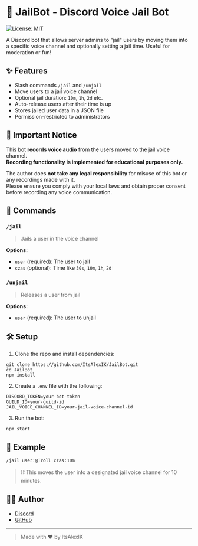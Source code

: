 # 🚓 JailBot - Discord Voice Jail Bot

[![License: MIT](https://img.shields.io/badge/License-MIT-yellow.svg)](LICENSE)

A Discord bot that allows server admins to "jail" users by moving them into a specific voice channel and optionally setting a jail time. Useful for moderation or fun!

## ✨ Features

- Slash commands `/jail` and `/unjail`
- Move users to a jail voice channel
- Optional jail duration: `10m`, `1h`, `2d` etc.
- Auto-release users after their time is up
- Stores jailed user data in a JSON file
- Permission-restricted to administrators

## 📢 Important Notice

This bot **records voice audio** from the users moved to the jail voice channel.  
**Recording functionality is implemented for educational purposes only.**  

The author does **not take any legal responsibility** for misuse of this bot or any recordings made with it.  
Please ensure you comply with your local laws and obtain proper consent before recording any voice communication.

## 🚀 Commands

### `/jail`

> Jails a user in the voice channel

**Options:**
- `user` (required): The user to jail
- `czas` (optional): Time like `30s`, `10m`, `1h`, `2d`

### `/unjail`

> Releases a user from jail

**Options:**
- `user` (required): The user to unjail

## 🛠️ Setup

1. Clone the repo and install dependencies:

```
git clone https://github.com/ItsAlexIK/JailBot.git
cd JailBot
npm install
```

2. Create a `.env` file with the following:

```
DISCORD_TOKEN=your-bot-token
GUILD_ID=your-guild-id
JAIL_VOICE_CHANNEL_ID=your-jail-voice-channel-id
```

3. Run the bot:

```
npm start
```

## 🧪 Example

```bash
/jail user:@Troll czas:10m
```

> ⛓️ This moves the user into a designated jail voice channel for 10 minutes.

## 🧑‍💻 Author

- [Discord](https://discord.com/users/551023598203043840)
- [GitHub](https://github.com/ItsAlexIK)

---

> Made with ❤️ by ItsAlexIK
